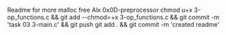 Readme for more malloc free Alx 0x0D-preprocessor
chmod u+x 3-op_functions.c && git add --chmod=+x 3-op_functions.c && git commit -m 'task 03 3-main.c' && git push
git add . && git commit -m 'created readme'